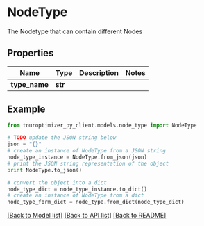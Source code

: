 # NodeType

The Nodetype that can contain different Nodes

## Properties

Name | Type | Description | Notes
------------ | ------------- | ------------- | -------------
**type_name** | **str** |  | 

## Example

```python
from touroptimizer_py_client.models.node_type import NodeType

# TODO update the JSON string below
json = "{}"
# create an instance of NodeType from a JSON string
node_type_instance = NodeType.from_json(json)
# print the JSON string representation of the object
print NodeType.to_json()

# convert the object into a dict
node_type_dict = node_type_instance.to_dict()
# create an instance of NodeType from a dict
node_type_form_dict = node_type.from_dict(node_type_dict)
```
[[Back to Model list]](../README.md#documentation-for-models) [[Back to API list]](../README.md#documentation-for-api-endpoints) [[Back to README]](../README.md)


